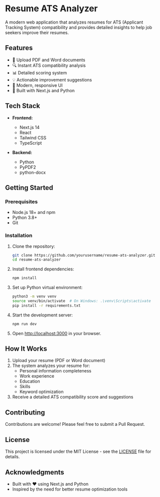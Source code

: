 # Resume ATS Analyzer

A modern web application that analyzes resumes for ATS (Applicant Tracking System) compatibility and provides detailed insights to help job seekers improve their resumes.

## Features

- 📄 Upload PDF and Word documents
- 🔍 Instant ATS compatibility analysis
- 📊 Detailed scoring system
- 💡 Actionable improvement suggestions
- 🎨 Modern, responsive UI
- 🚀 Built with Next.js and Python

## Tech Stack

- **Frontend:**
  - Next.js 14
  - React
  - Tailwind CSS
  - TypeScript

- **Backend:**
  - Python
  - PyPDF2
  - python-docx

## Getting Started

### Prerequisites

- Node.js 18+ and npm
- Python 3.8+
- Git

### Installation

1. Clone the repository:
   ```bash
   git clone https://github.com/yourusername/resume-ats-analyzer.git
   cd resume-ats-analyzer
   ```

2. Install frontend dependencies:
   ```bash
   npm install
   ```

3. Set up Python virtual environment:
   ```bash
   python3 -m venv venv
   source venv/bin/activate  # On Windows: .\venv\Scripts\activate
   pip install -r requirements.txt
   ```

4. Start the development server:
   ```bash
   npm run dev
   ```

5. Open [http://localhost:3000](http://localhost:3000) in your browser.

## How It Works

1. Upload your resume (PDF or Word document)
2. The system analyzes your resume for:
   - Personal information completeness
   - Work experience
   - Education
   - Skills
   - Keyword optimization
3. Receive a detailed ATS compatibility score and suggestions

## Contributing

Contributions are welcome! Please feel free to submit a Pull Request.

## License

This project is licensed under the MIT License - see the [LICENSE](LICENSE) file for details.

## Acknowledgments

- Built with ❤️ using Next.js and Python
- Inspired by the need for better resume optimization tools 